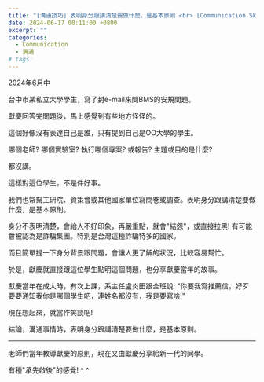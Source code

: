 ```yaml
---
title: "[溝通技巧] 表明身分跟講清楚要做什麼，是基本原則 <br> [Communication Skills] Identifying Yourself and Clearly Explaining What You Want to Do are the Basic Principles"
date: 2024-06-17 00:11:00 +0800
excerpt: ""
categories:
  - Communication
  - 溝通
# tags:
---
```


2024年6月中

台中市某私立大學學生，寫了封e-mail來問BMS的安規問題。

獻慶回答完問題後，馬上感覺到有些地方怪怪的。

這個好像沒有表達自己是誰，只有提到自己是OO大學的學生。

哪個老師? 哪個實驗室? 執行哪個專案? 或報告? 主題或目的是什麼?

都沒講。

這樣對這位學生，不是件好事。

我們也常幫工研院、資策會或其他國家單位寫問卷或調查。表明身分跟講清楚要做什麼，是基本原則。

身分不表明清楚，會給人不好印象，再嚴重點，就會"結怨"，或直接拉黑! 有可能會被認為是詐騙集團。特別是台灣這種詐騙特多的國家。

而且簡單提一下身分背景跟問題，會讓人更了解的狀況，比較容易幫忙。

於是，獻慶就直接跟這位學生點明這個問題，也分享獻慶當年的故事。

獻慶當年在成大時，有次上課，系主任盧炎田跟全班說: "你要我寫推薦信，好歹要要通知我你是哪個學生吧，連姓名都沒有，我是要寫啥!"

現在想起來，就當作笑談吧!

結論，溝通事情時，表明身分跟講清楚要做什麼，是基本原則。

---

老師們當年教導獻慶的原則，現在又由獻慶分享給新一代的同學。

有種"承先啟後"的感覺! ^_^
